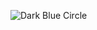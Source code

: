 ![Dark Blue Circle](data:image/png;base64,iVBORw0KGgoAAAANSUhEUgAAAA4AAAAOCAYAAAAfSC3RAAAAVklEQVR42mNgGAWjgM3AwPCfkYGBAQwMDJz8+fPnz58/f/78+f///x8YGBj8z8DAwMDw//9/A8TAwMDAwMDAwMjAwMDBYGBhYggFiAgDEoxUmt9AkmgAAAABJRU5ErkJggg==)
